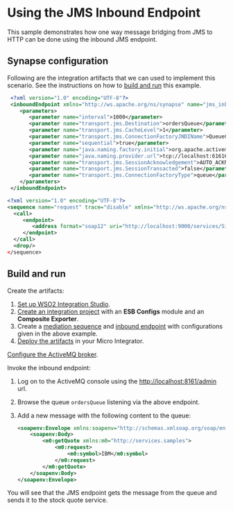 # Using the JMS Inbound Endpoint
This sample demonstrates how one way message bridging from JMS to HTTP can be done using the inbound JMS endpoint.

## Synapse configuration

Following are the integration artifacts that we can used to implement this scenario. See the instructions on how to [build and run](#build-and-run) this example.

```xml tab='Inbound Endpoint'
 <?xml version="1.0" encoding="UTF-8"?>
 <inboundEndpoint xmlns="http://ws.apache.org/ns/synapse" name="jms_inbound" sequence="request" onError="fault" protocol="jms" suspend="false">
    <parameters>
       <parameter name="interval">1000</parameter>
       <parameter name="transport.jms.Destination">ordersQueue</parameter>
       <parameter name="transport.jms.CacheLevel">1</parameter>
       <parameter name="transport.jms.ConnectionFactoryJNDIName">QueueConnectionFactory</parameter>
       <parameter name="sequential">true</parameter>
       <parameter name="java.naming.factory.initial">org.apache.activemq.jndi.ActiveMQInitialContextFactory</parameter>
       <parameter name="java.naming.provider.url">tcp://localhost:61616</parameter>
       <parameter name="transport.jms.SessionAcknowledgement">AUTO_ACKNOWLEDGE</parameter>
       <parameter name="transport.jms.SessionTransacted">false</parameter>
       <parameter name="transport.jms.ConnectionFactoryType">queue</parameter>
    </parameters>
 </inboundEndpoint>
```

```xml tab='Sequence'
<?xml version="1.0" encoding="UTF-8"?>
<sequence name="request" trace="disable" xmlns="http://ws.apache.org/ns/synapse"/>
  <call>
     <endpoint>
        <address format="soap12" uri="http://localhost:9000/services/SimpleStockQuoteService"/>
     </endpoint>
  </call>
  <drop/>
</sequence>
```

## Build and run

Create the artifacts:

1. [Set up WSO2 Integration Studio]({{base_path}}/integrate/develop/installing-wso2-integration-studio).
2. [Create an integration project]({{base_path}}/integrate/develop/create-integration-project) with an <b>ESB Configs</b> module and an <b>Composite Exporter</b>.
3. Create a [mediation sequence]({{base_path}}/integrate/develop/creating-artifacts/creating-reusable-sequences) and [inbound endpoint]({{base_path}}/integrate/develop/creating-an-inbound-endpoint) with configurations given in the above example.
4. [Deploy the artifacts]({{base_path}}/integrate/develop/deploy-artifacts) in your Micro Integrator.

[Configure the ActiveMQ broker](../{{base_path}}/install-and-setup/setup/mi-setup/brokers/configure-with-activemq).

Invoke the inbound endpoint:

1. Log on to the ActiveMQ console using the <http://localhost:8161/admin> url.
2. Browse the queue `ordersQueue` listening via the above endpoint.
3. Add a new message with the following content to the queue:

    ```xml
    <soapenv:Envelope xmlns:soapenv="http://schemas.xmlsoap.org/soap/envelope/" xmlns:wsa="http://www.w3.org/2005/08/addressing">
        <soapenv:Body>
            <m0:getQuote xmlns:m0="http://services.samples"> 
                <m0:request>
                    <m0:symbol>IBM</m0:symbol>
                </m0:request>
            </m0:getQuote>
        </soapenv:Body>
    </soapenv:Envelope>
    ```

You will see that the JMS endpoint gets the message from the queue and sends it to the stock quote service.
